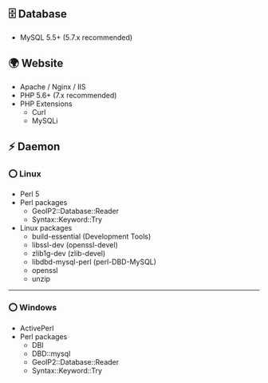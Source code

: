 ## 🗄 Database
* MySQL 5.5+ (5.7.x recommended)
## 🌍 Website
* Apache / Nginx / IIS
* PHP 5.6+ (7.x recommended)
* PHP Extensions
  * Curl
  * MySQLi 
## ⚡️ Daemon

### ⭕️ Linux
* Perl 5
* Perl packages
  * GeoIP2::Database::Reader
  * Syntax::Keyword::Try
* Linux packages
  * build-essential (Development Tools)
  * libssl-dev (openssl-devel)
  * zlib1g-dev (zlib-devel)
  * libdbd-mysql-perl (perl-DBD-MySQL)
  * openssl
  * unzip

***

### ⭕️ Windows
* ActivePerl
* Perl packages
  * DBI
  * DBD::mysql
  * GeoIP2::Database::Reader
  * Syntax::Keyword::Try